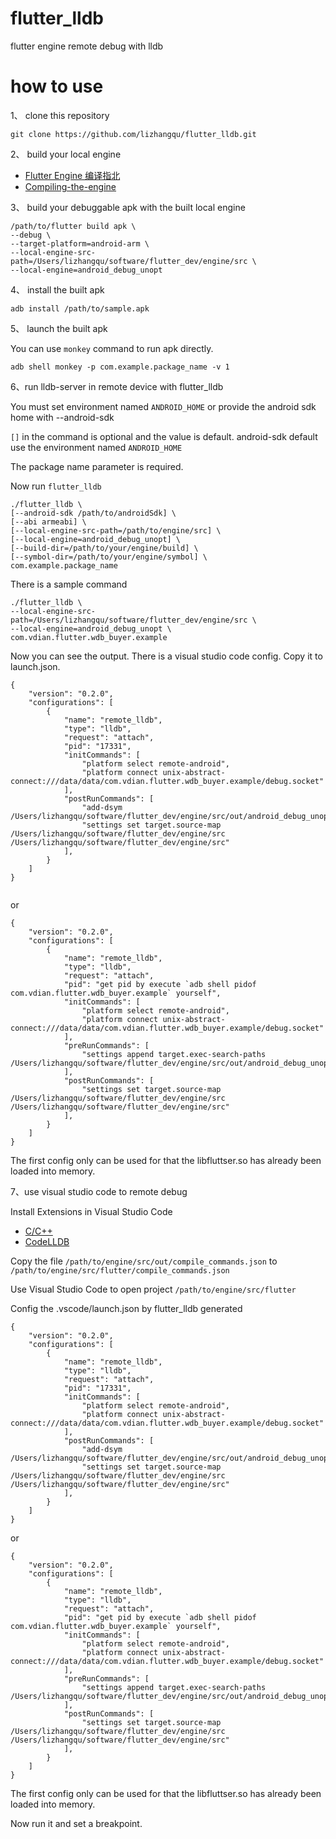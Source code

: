 # flutter_lldb
flutter engine remote debug with lldb

# how to use

1、 clone this repository

```
git clone https://github.com/lizhangqu/flutter_lldb.git
```

2、 build your local engine 

 - [Flutter Engine 编译指北](https://fucknmb.com/2019/02/26/Flutter-Engine-%E7%BC%96%E8%AF%91%E6%8C%87%E5%8C%97/)
 - [Compiling-the-engine](https://github.com/flutter/flutter/wiki/Compiling-the-engine)

3、 build your debuggable apk with the built local engine

```
/path/to/flutter build apk \
--debug \
--target-platform=android-arm \
--local-engine-src-path=/Users/lizhangqu/software/flutter_dev/engine/src \
--local-engine=android_debug_unopt
```

4、 install the built apk

```
adb install /path/to/sample.apk
```

5、 launch the built apk

You can use `monkey` command to run apk directly.

```
adb shell monkey -p com.example.package_name -v 1
```

6、run lldb-server in remote device with flutter_lldb

You must set environment named `ANDROID_HOME` or provide the android sdk home with --android-sdk

`[]` in the command is optional and the value is default. android-sdk default use the environment named `ANDROID_HOME`

The package name parameter is required.

Now run `flutter_lldb`

```
./flutter_lldb \
[--android-sdk /path/to/androidSdk] \
[--abi armeabi] \
[--local-engine-src-path=/path/to/engine/src] \
[--local-engine=android_debug_unopt] \
[--build-dir=/path/to/your/engine/build] \
[--symbol-dir=/path/to/your/engine/symbol] \
com.example.package_name
```

There is a sample command

```
./flutter_lldb \
--local-engine-src-path=/Users/lizhangqu/software/flutter_dev/engine/src \
--local-engine=android_debug_unopt \
com.vdian.flutter.wdb_buyer.example
```

Now you can see the output. There is a visual studio code config. Copy it to launch.json.

```
{
    "version": "0.2.0",
    "configurations": [
        {
            "name": "remote_lldb",
            "type": "lldb",
            "request": "attach",
            "pid": "17331",
            "initCommands": [
                "platform select remote-android",
                "platform connect unix-abstract-connect:///data/data/com.vdian.flutter.wdb_buyer.example/debug.socket"
            ],
            "postRunCommands": [
                "add-dsym /Users/lizhangqu/software/flutter_dev/engine/src/out/android_debug_unopt/libflutter.so",
                "settings set target.source-map /Users/lizhangqu/software/flutter_dev/engine/src /Users/lizhangqu/software/flutter_dev/engine/src"
            ],
        }
    ]
}
    
```

or 

```
{
    "version": "0.2.0",
    "configurations": [
        {
            "name": "remote_lldb",
            "type": "lldb",
            "request": "attach",
            "pid": "get pid by execute `adb shell pidof com.vdian.flutter.wdb_buyer.example` yourself",
            "initCommands": [
                "platform select remote-android",
                "platform connect unix-abstract-connect:///data/data/com.vdian.flutter.wdb_buyer.example/debug.socket"
            ],
            "preRunCommands": [
                "settings append target.exec-search-paths /Users/lizhangqu/software/flutter_dev/engine/src/out/android_debug_unopt"
            ],
            "postRunCommands": [
                "settings set target.source-map /Users/lizhangqu/software/flutter_dev/engine/src /Users/lizhangqu/software/flutter_dev/engine/src"
            ],
        }
    ]
}
```

The first config only can be used for that the libfluttser.so has already been loaded into memory.


7、use visual studio code to remote debug

Install Extensions in Visual Studio Code
 - [C/C++](https://marketplace.visualstudio.com/items?itemName=ms-vscode.cpptools)
 - [CodeLLDB](https://marketplace.visualstudio.com/items?itemName=vadimcn.vscode-lldb)


Copy the file `/path/to/engine/src/out/compile_commands.json` to `/path/to/engine/src/flutter/compile_commands.json`

Use Visual Studio Code to open project `/path/to/engine/src/flutter`

Config the .vscode/launch.json by flutter_lldb generated

```
{
    "version": "0.2.0",
    "configurations": [
        {
            "name": "remote_lldb",
            "type": "lldb",
            "request": "attach",
            "pid": "17331",
            "initCommands": [
                "platform select remote-android",
                "platform connect unix-abstract-connect:///data/data/com.vdian.flutter.wdb_buyer.example/debug.socket"
            ],
            "postRunCommands": [
                "add-dsym /Users/lizhangqu/software/flutter_dev/engine/src/out/android_debug_unopt/libflutter.so",
                "settings set target.source-map /Users/lizhangqu/software/flutter_dev/engine/src /Users/lizhangqu/software/flutter_dev/engine/src"
            ],
        }
    ]
} 
```

or 

```
{
    "version": "0.2.0",
    "configurations": [
        {
            "name": "remote_lldb",
            "type": "lldb",
            "request": "attach",
            "pid": "get pid by execute `adb shell pidof com.vdian.flutter.wdb_buyer.example` yourself",
            "initCommands": [
                "platform select remote-android",
                "platform connect unix-abstract-connect:///data/data/com.vdian.flutter.wdb_buyer.example/debug.socket"
            ],
            "preRunCommands": [
                "settings append target.exec-search-paths /Users/lizhangqu/software/flutter_dev/engine/src/out/android_debug_unopt"
            ],
            "postRunCommands": [
                "settings set target.source-map /Users/lizhangqu/software/flutter_dev/engine/src /Users/lizhangqu/software/flutter_dev/engine/src"
            ],
        }
    ]
}
```

The first config only can be used for that the libfluttser.so has already been loaded into memory.

Now run it and set a breakpoint.
